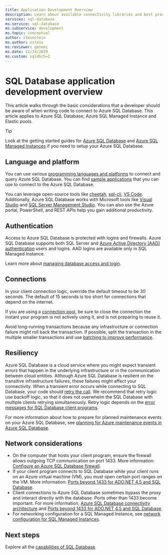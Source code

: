 ```yaml
---
title: Application Development Overview 
description: Learn about available connectivity libraries and best practices for applications connecting to SQL Database.
services: sql-database
ms.service: sql-database
ms.subservice: development
ms.topic: conceptual
author: stevestein
ms.author: sstein
ms.reviewer: genemi
ms.date: 11/14/2019
ms.custom: sqldbrb=2
---
```

# SQL Database application development overview

This article walks through the basic considerations that a developer should be aware of when writing code to connect to Azure SQL Database. This article applies to Azure SQL Database, Azure SQL Managed Instance and Elastic pools.

> [!TIP]
> Look at the getting started guides for [Azure SQL Database](../azure-sql/database/quickstart-content-reference-guide.md) and [Azure SQL Managed Instances](sql-database-managed-instance-quickstart-guide.md) if you need to setup your Azure SQL Database.
>

## Language and platform

You can use various [programming languages and platforms](sql-database-connect-query.md) to connect and query Azure SQL Database. You can find [sample applications](https://azure.microsoft.com/resources/samples/?service=sql-database&sort=0) that you can use to connect to the Azure SQL Database.

You can leverage open-source tools like [cheetah](https://github.com/wunderlist/cheetah), [sql-cli](https://www.npmjs.com/package/sql-cli), [VS Code](https://code.visualstudio.com/). Additionally, Azure SQL Database works with Microsoft tools like [Visual Studio](https://www.visualstudio.com/downloads/) and  [SQL Server Management Studio](https://msdn.microsoft.com/library/ms174173.aspx). You can also use the Azure portal, PowerShell, and REST APIs help you gain additional productivity.

## Authentication

Access to Azure SQL Database is protected with logins and firewalls. Azure SQL Database supports both SQL Server and [Azure Active Directory (AAD) authentication](sql-database-aad-authentication.md) users and logins. AAD logins are available only in SQL Managed Instance. 

Learn more about [managing database access and login](sql-database-manage-logins.md).

## Connections

In your client connection logic, override the default timeout to be 30 seconds. The default of 15 seconds is too short for connections that depend on the internet.

If you are using a [connection pool](https://msdn.microsoft.com/library/8xx3tyca.aspx), be sure to close the connection the instant your program is not actively using it, and is not preparing to reuse it.

Avoid long-running transactions because any infrastructure or connection failure might roll back the transaction. If possible, split the transaction in the multiple smaller transactions and use [batching to improve performance](sql-database-use-batching-to-improve-performance.md).

## Resiliency

Azure SQL Database is a cloud service where you might expect transient errors that happen in the underlying infrastructure or in the communication between cloud entities. Although Azure SQL Database is resilient on the transitive infrastructure failures, these failures might affect your connectivity. When a transient error occurs while connecting to SQL Database, your code should [retry the call](sql-database-connectivity-issues.md). We recommend that retry logic use backoff logic, so that it does not overwhelm the SQL Database with multiple clients retrying simultaneously. Retry logic depends on the [error messages for SQL Database client programs](troubleshoot-connectivity-issues-microsoft-azure-sql-database.md).

For more information about how to prepare for planned maintenance events on your Azure SQL Database, see [planning for Azure maintenance events in Azure SQL Database](sql-database-planned-maintenance.md).

## Network considerations

- On the computer that hosts your client program, ensure the firewall allows outgoing TCP communication on port 1433.  More information: [Configure an Azure SQL Database firewall](sql-database-configure-firewall-settings.md).
- If your client program connects to SQL Database while your client runs on an Azure virtual machine (VM), you must open certain port ranges on the VM. More information: [Ports beyond 1433 for ADO.NET 4.5 and SQL Database](../azure-sql/database/adonet-v12-develop-direct-route-ports.md).
- Client connections to Azure SQL Database sometimes bypass the proxy and interact directly with the database. Ports other than 1433 become important. For more information, [Azure SQL Database connectivity architecture](../azure-sql/database/connectivity-architecture.md) and [Ports beyond 1433 for ADO.NET 4.5 and SQL Database](../azure-sql/database/adonet-v12-develop-direct-route-ports.md).
- For networking configuration for a SQL Managed Instance, see [network configuration for SQL Managed Instances](sql-database-howto-managed-instance.md#network-configuration).

## Next steps

Explore all the [capabilities of SQL Database](sql-database-technical-overview.md).
